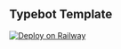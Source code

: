 ## Typebot Template

[![Deploy on Railway](https://railway.app/button.svg)](https://railway.app/new/template/GB6Eki?referralCode=U5zXSw)
